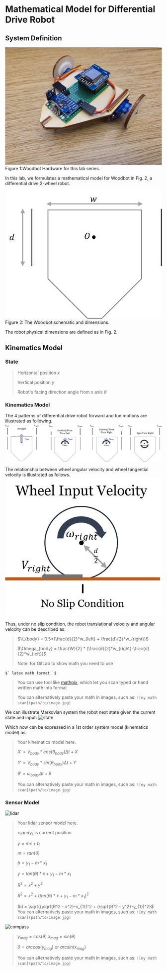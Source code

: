 # Mathematical Model for Differential Drive Robot

## System Definition

![Hardware](images/Woodbot.jpg)
Figure 1:Woodbot Hardware for this lab series.


In this lab, we formulates a mathematical model for Woodbot in Fig. 2, a differential drive 2-wheel robot. 

![dimensions](images/size_def.png)
Figure 2: The Woodbot schematic and dimensions.


The robot physical dimensions are defined as in Fig. 2.

## Kinematics Model
### State

> Horizontal position $`x`$
>
> Vertical position $`y`$
>
> Robot's facing direction angle from x axis $`\theta`$ 

### Kinematics Model
The 4 patterns of differential drive robot forward and tun motions are illustrated as following.
![robot](images/differential_drive.png)

The relationship between wheel angular velocity and wheel tangential velocity is illustrated as follows.
![wheel](images/wheel.png)

Thus, under no slip condition, the robot translational velocity and angular velocity can be described as:

> $`V_{body} = 0.5*(\frac{d}{2}*w_{left} + \frac{d}{2}*w_{right})`$
> 
> $`\Omega_{body} = \frac{W}{2} * (\frac{d}{2}*w_{right}-\frac{d}{2}*w_{left})`$
> 
> Note: for GitLab to show math you need to use 
```
$` latex math format `$ 
```
> You can use tool like [mathpix](https://mathpix.com/), which let you scan typed or hand written math into format
> 
> You can alternatively paste your math in images, such as:
```![my math scan](path/to/image.jpg)```

We can illustrate Markovian system the robot next state given the current state and input: 
![state](images/state_change.png)

Which now can be expressed in a 1st order system model (kinematics model) as:

> Your kinematics model here.
> 
> $`X' = {V_{body}}*cos(\theta_{body})\Delta t + X`$
>
> $`Y' = {V_{body}}*sin(\theta_{body})\Delta t + Y`$
>
> $`\theta' = {\omega_{body}}\Delta t + \theta`$
> 
> You can alternatively paste your math in images, such as:
```![my math scan](path/to/image.jpg)```




### Sensor Model
![lidar](images/Environment.png)

> Your lidar sensor model here.
> 
> $`x_{1} and y_{1}`$ is current position
>
> $`y = mx+ b`$
> 
> $`m = tan(\theta)`$
>
> $`b = y_{1} - m*x_{1}`$
>
> $`y = tan(\theta) * x + y_{1} - m*x_{1} `$
>
> $`R^2 = x^2 + y^2`$
>
> $`R^2 = x^2 + (tan(\theta) * x + y_{1} - m*x_{1})^2`$
>
> $`d = \sqrt{(\sqrt{R^2 - x^2}-x_{1})^2 + (\sqrt{R^2 - y^2}-y_{1})^2}`$
> You can alternatively paste your math in images, such as:
```![my math scan](path/to/image.jpg)```

![compass](images/compass.png)

> $`y_{mag} = cos(\theta)`$ $`x_{mag} = sin(\theta)`$
>
> $`\theta = arccos(y_{mag})`$ or $`arcsin(x_{mag})`$
> 
> You can alternatively paste your math in images, such as:
```![my math scan](path/to/image.jpg)```

